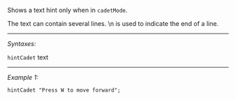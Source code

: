 Shows a text hint only when in `cadetMode`.

The text can contain several lines. \n is used to indicate the end of a line.


---
*Syntaxes:*

`hintCadet` text

---
*Example 1:*

```sqf
hintCadet "Press W to move forward";
```
